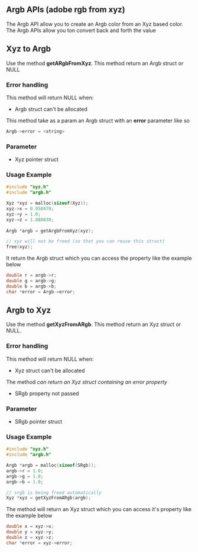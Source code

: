 ## Argb APIs (adobe rgb from xyz)

The Argb API allow you to create an Argb color from an Xyz based color. The Argb APIs allow you ton convert back and forth the value

## Xyz to Argb

Use the method **getARgbFromXyz**. This method return an Argb struct or NULL

### Error handling

This method will return NULL when:

- Argb struct can't be allocated

This method take as a param an Argb struct with an **error** parameter like so

```c
Argb->error = <string>
```

### Parameter

- Xyz pointer struct

### Usage Example

```c
#include "xyz.h"
#include "argb.h"

Xyz *xyz = malloc(sizeof(Xyz));
xyz->x = 0.950470;
xyz->y = 1.0;
xyz->z = 1.088830;
    
Argb *argb = getArgbFromXyz(xyz);

// xyz will not be freed (so that you can reuse this struct)
free(xyz);
```

It return the Argb struct which you can access the property like the example below

```c
double r = argb->r;
double g = argb->g;
double b = argb->b;
char *error = Argb->error;
```

## Argb to Xyz

Use the method **getXyzFromARgb**. This method return an Xyz struct or NULL.

### Error handling

This method will return NULL when:

- Xyz struct can't be allocated

The method *can return an Xyz struct containing an error property*

- SRgb property not passed

### Parameter

- SRgb pointer struct

### Usage Example

```c
#include "xyz.h"
#include "argb.h"

Argb *argb = malloc(sizeof(SRgb));
argb->r = 1.0;
argb->g = 1.0;
argb->b = 1.0;

// srgb is being freed automatically
Xyz *xyz = getXyzFromARgb(argb);
```

The method will return an Xyz struct which you can access it's property like the example below

```c
double x = xyz->x;
double y = xyz->y;
double z = xyz->z;
char *error = xyz->error;
```